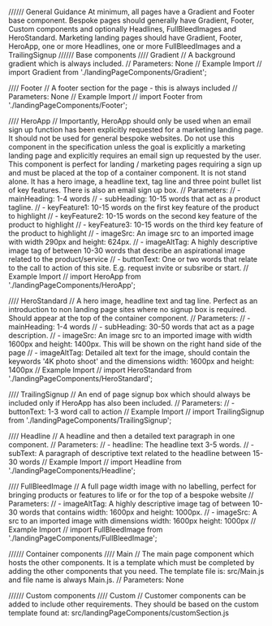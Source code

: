 ////// General Guidance
At minimum, all pages have a Gradient and Footer base component.
Bespoke pages should generally have Gradient, Footer, Custom components and optionally Headlines, FullBleedImages and HeroStandard.
Marketing landing pages should have Gradient, Footer, HeroApp, one or more Headlines, one or more FullBleedImages and a TrailingSignup
////// Base components
//// Gradient
// A background gradient which is always included.
// Parameters: None
// Example Import
// import Gradient from './landingPageComponents/Gradient';

//// Footer
// A footer section for the page - this is always included
// Parameters: None
// Example Import
// import Footer from './landingPageComponents/Footer';

//// HeroApp
// Importantly, HeroApp should only be used when an email sign up function has been explicitly requested for a marketing landing page. It should not be used for general bespoke websites. Do not use this component in the specification unless the goal is explicitly a marketing landing page and explicitly requires an email sign up requested by the user. This component is perfect for landing / marketing pages requiring a sign up and must be placed at the top of a container component. It is not stand alone. It has a hero image, a headline text, tag line and three point bullet list of key features. There is also an email sign up box.
// Parameters:
// - mainHeading: 1-4 words
// - subHeading: 10-15 words that act as a product tagline.
// - keyFeature1: 10-15 words on the first key feature of the product to highlight
// - keyFeature2: 10-15 words on the second key feature of the product to highlight
// - keyFeature3: 10-15 words on the third key feature of the product to highlight
// - imageSrc: An image src to an imported image with width 290px and height: 624px.
// - imageAltTag: A highly descriptive image tag of between 10-30 words that describe an aspirational image related to the product/service
// - buttonText: One or two words that relate to the call to action of this site. E.g. request invite or subsribe or start.
// Example Import
// import HeroApp from './landingPageComponents/HeroApp';

//// HeroStandard
// A hero image, headline text and tag line. Perfect as an introduction to non landing page sites where no signup box is required. Should appear at the top of the container component.
// Parameters:
// - mainHeading: 1-4 words
// - subHeading: 30-50 words that act as a page description.
// - imageSrc: An image src to an imported image with width 1600px and height: 1400px. This will be shown on the right hand side of the page
// - imageAltTag: Detailed alt text for the image, should contain the keywords '4K photo shoot' and the dimensions width: 1600px and height: 1400px
// Example Import
// import HeroStandard from './landingPageComponents/HeroStandard';

//// TrailingSignup
// An end of page signup box which should always be included only if HeroApp has also been included.
// Parameters:
// - buttonText: 1-3 word call to action
// Example Import
// import TrailingSignup from './landingPageComponents/TrailingSignup';

//// Headline
// A headline and then a detailed text paragraph in one component.
// Parameters:
// - headline: The headline text 3-5 words.
// - subText: A paragraph of descriptive text related to the headline between 15-30 words
// Example Import
// import Headline from './landingPageComponents/Headline';

//// FullBleedImage
// A full page width image with no labelling, perfect for bringing products or features to life or for the top of a bespoke website
// Parameters:
// - imageAltTag: A highly descriptive image tag of between 10-30 words that contains width: 1600px and height: 1000px.
// - imageSrc: A src to an imported image with dimensions width: 1600px height: 1000px
// Example Import
// import FullBleedImage from './landingPageComponents/FullBleedImage';

////// Container components
//// Main
// The main page component which hosts the other components. It is a template which must be completed by adding the other components that you need. The template file is: src/Main.js and file name is always Main.js.
// Parameters: None

////// Custom components
//// Custom
// Customer components can be added to include other requirements. They should be based on the custom template found at: src/landingPageComponents/customSection.js

